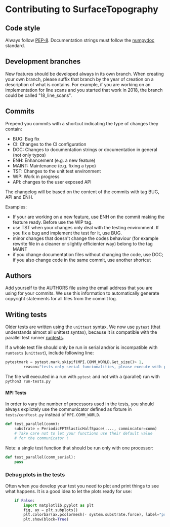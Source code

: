 Contributing to SurfaceTopography
=================================

Code style
----------
Always follow [PEP-8](https://www.python.org/dev/peps/pep-0008/).
Documentation strings must follow the
[numpydoc](https://numpydoc.readthedocs.io/) standard.

Development branches
--------------------
New features should be developed always in its own branch. When creating your own branch,
please suffix that branch by the year of creation on a description of what is contains.
For example, if you are working on an implementation for line scans and you started that
work in 2018, the branch could be called "18_line_scans".

Commits
-------
Prepend you commits with a shortcut indicating the type of changes they contain:
* BUG: Bug fix
* CI: Changes to the CI configuration
* DOC: Changes to documentation strings or documentation in general (not only typos)
* ENH: Enhancement (e.g. a new feature)
* MAINT: Maintenance (e.g. fixing a typo)
* TST: Changes to the unit test environment
* WIP: Work in progress
* API: changes to the user exposed API

The changelog will be based on the content of the commits with tag BUG, API and ENH.

Examples: 
- If your are working on a new feature, use ENH on the commit making the feature ready. Before use the WIP tag.
- use TST when your changes only deal with the testing environment. If you fix a bug and implement the test for it, use BUG.
- minor changes that doesn't change the codes behaviour (for example rewrite file in a cleaner or slightly efficienter way) belong to the tag MAINT
- if you change documentation files without changing the code, use DOC; if you also change code in the same commit, use another shortcut

Authors
-------
Add yourself to the AUTHORS file using the email address that you are using for your
commits. We use this information to automatically generate copyright statements for
all files from the commit log.


Writing tests
-------------

Older tests are written using the `unittest` syntax. We now use `pytest` (that 
understands almost all unittest syntax), because it is compatible with the 
parallel test runner [runtests](https://github.com/AntoineSIMTEK/runtests).

If a whole test file should only be run in serial 
and/or is incompatible with `runtests` (`unittest`), include following line:
```python
pytestmark = pytest.mark.skipif(MPI.COMM_WORLD.Get_size()> 1,
        reason="tests only serial funcionalities, please execute with pytest")
```
The file will executed in a run with `pytest` and not with a (parallel) run with
`python3 run-tests.py`

#### MPI Tests

In order to vary the number of processors used in the tests, you should always 
explictely use the communicator defined as fixture in `tests/conftest.py` instead
of `MPI.COMM_WORLD`. 

```python
def test_parallel(comm):
    substrate = PeriodicFFTElasticHalfSpace(...., commincator=comm) 
    # Take care not to let your functions use their default value 
    # for the communicator !
```

Note: a single test function that should be run only with one processor:
```python
def test_parallel(comm_serial):
    pass
```

### Debug plots in the tests 

Often when you develop your test you need to plot and print things to see what 
happens. It is a good idea to let the plots ready for use: 
```python
    if False:
        import matplotlib.pyplot as plt
        fig, ax = plt.subplots()
        plt.colorbar(ax.pcolormesh(- system.substrate.force), label="pressure")
        plt.show(block=True)
```

